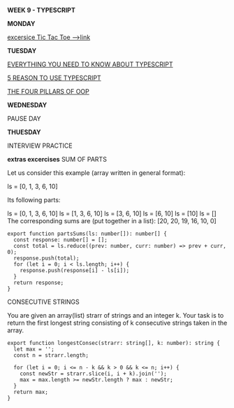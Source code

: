 **WEEK 9 - TYPESCRIPT**

**MONDAY**

[excersice Tic Tac Toe -->link](https://github.com/MEscriba/MEscriba/tree/main/TIC_TAC_TOE) 

**TUESDAY**

[EVERYTHING YOU NEED TO KNOW ABOUT TYPESCRIPT](https://www.youtube.com/watch?v=eCZhz0JCVx0)

[5 REASON TO USE TYPESCRIPT](https://www.youtube.com/watch?v=BDCjP9VLoPo)

[THE FOUR PILLARS OF OOP](https://www.youtube.com/watch?v=1ONhXmQuWP8)

**WEDNESDAY**

PAUSE DAY

**THUESDAY**

INTERVIEW PRACTICE

**extras excercises**
SUM OF PARTS

Let us consider this example (array written in general format):

ls = [0, 1, 3, 6, 10]

Its following parts:

ls = [0, 1, 3, 6, 10]
ls = [1, 3, 6, 10]
ls = [3, 6, 10]
ls = [6, 10]
ls = [10]
ls = []
The corresponding sums are (put together in a list): [20, 20, 19, 16, 10, 0]

```
export function partsSums(ls: number[]): number[] {
  const response: number[] = [];
  const total = ls.reduce((prev: number, curr: number) => prev + curr, 0);
  response.push(total);
  for (let i = 0; i < ls.length; i++) {
    response.push(response[i] - ls[i]);
  }
  return response;
}
```

CONSECUTIVE STRINGS

You are given an array(list) strarr of strings and an integer k. Your task is to return the first longest string consisting of k consecutive strings taken in the array.

```
export function longestConsec(strarr: string[], k: number): string {
  let max = '';
  const n = strarr.length;

  for (let i = 0; i <= n - k && k > 0 && k <= n; i++) {
    const newStr = strarr.slice(i, i + k).join('');
    max = max.length >= newStr.length ? max : newStr;
  }
  return max;
}
```
